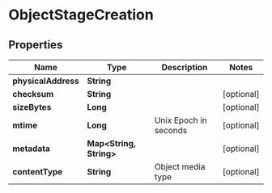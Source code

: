 

# ObjectStageCreation


## Properties

Name | Type | Description | Notes
------------ | ------------- | ------------- | -------------
**physicalAddress** | **String** |  | 
**checksum** | **String** |  |  [optional]
**sizeBytes** | **Long** |  |  [optional]
**mtime** | **Long** | Unix Epoch in seconds |  [optional]
**metadata** | **Map&lt;String, String&gt;** |  |  [optional]
**contentType** | **String** | Object media type |  [optional]



